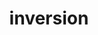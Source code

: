 ---
layout: recommendation
parent: RNA
title: inversion
definition: 
    Inversion: a sequence change where, compared to a reference sequence, <b>more than one nucleotide</b> replacing the original sequence are the reverse complement of the original sequence.
discussion:
    Is the change aagc to uucg an inversion?: No, an inversion would change aagc to gcuu, its <b>revese-complement</b>. uucg is only the <b>complement</b> of aagc.
    Is the change aagc to cgaa an inversion?: No, an inversion would change aagc to gcuu, its <b>revese-complement</b>. cgaa is only the <b>reverse</b> of aagc.
---